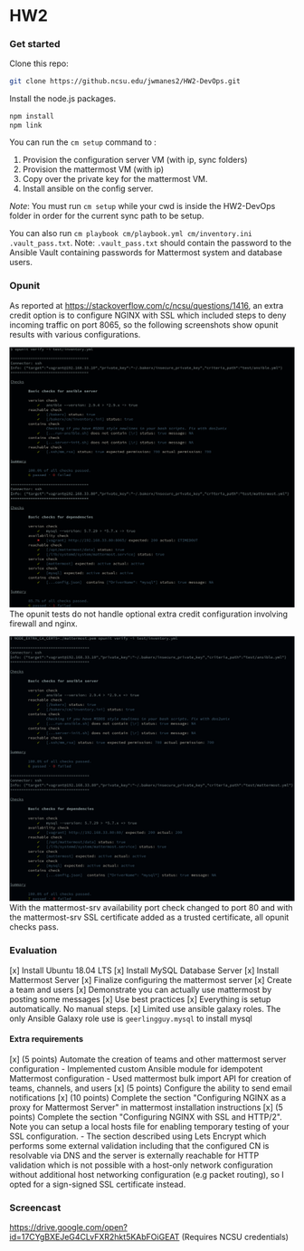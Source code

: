 # HW2

### Get started

Clone this repo:

```bash
git clone https://github.ncsu.edu/jwmanes2/HW2-DevOps.git
```

Install the node.js packages.

```
npm install
npm link
```

You can run the `cm setup` command to :

1. Provision the configuration server VM (with ip, sync folders)
2. Provision the mattermost VM (with ip)
3. Copy over the private key for the mattermost VM.
4. Install ansible on the config server.

*Note*: You must run `cm setup` while your cwd is inside the HW2-DevOps folder in order for the current sync path to be setup.

You can also run `cm playbook cm/playbook.yml cm/inventory.ini .vault_pass.txt`. Note: `.vault_pass.txt` should contain the password to the Ansible Vault containing
passwords for Mattermost system and database users.

### Opunit
As reported at https://stackoverflow.com/c/ncsu/questions/1416, an extra credit option is to configure NGINX with SSL which included steps to deny incoming traffic on port 8065, so the following screenshots show opunit results with various configurations.

![opunit_vanilla.png](opunit_results/opunit_vanilla.png)
The opunit tests do not handle optional extra credit configuration involving firewall and nginx.

![opunit_results.png](opunit_results/opunit_results.png)
With the mattermost-srv availability port check changed to port 80 and with the mattermost-srv SSL certificate added as a trusted certificate, all opunit checks pass.

### Evaluation
[x] Install Ubuntu 18.04 LTS
[x] Install MySQL Database Server
[x] Install Mattermost Server
[x] Finalize configuring the mattermost server
[x] Create a team and users
[x] Demonstrate you can actually use mattermost by posting some messages
[x] Use best practices
[x] Everything is setup automatically. No manual steps.
[x] Limited use ansible galaxy roles. The only Ansible Galaxy role use is `geerlingguy.mysql` to install mysql

#### Extra requirements
[x] (5 points) Automate the creation of teams and other mattermost server configuration
    - Implemented custom Ansible module for idempotent Mattermost configuration
    - Used mattermost bulk import API for creation of teams, channels, and users
[x] (5 points) Configure the ability to send email notifications
[x] (10 points) Complete the section "Configuring NGINX as a proxy for Mattermost Server" in mattermost installation instructions
[x] (5 points) Complete the section "Configuring NGINX with SSL and HTTP/2". Note you can setup a local hosts file for enabling temporary testing of your SSL configuration.
    - The section described using Lets Encrypt which performs some external validation including that the configured CN is resolvable via DNS and the server is externally reachable for HTTP validation which is not possible with a host-only network configuration without additional host networking configuration (e.g packet routing), so I opted for a sign-signed SSL certificate instead.
    
### Screencast
https://drive.google.com/open?id=17CYgBXEJeG4CLvFXR2hkt5KAbFOiGEAT (Requires NCSU credentials)
